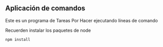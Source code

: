 ## Aplicación de comandos

Este es un programa de Tareas Por Hacer ejecutando líneas de comando

Recuerden instalar los paquetes de node

```
npm install
```